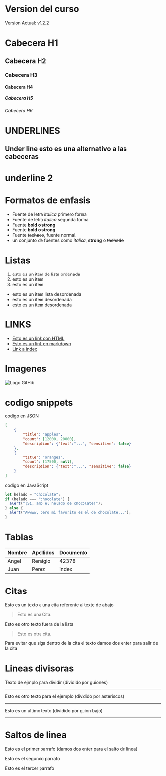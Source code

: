 # Version del curso
Version Actual: v1.2.2

# Cabecera H1
## Cabecera H2
### Cabecera H3
#### Cabecera H4
##### Cabecera H5
###### Cabecera H6

# UNDERLINES

Under line esto es una alternativo a las cabeceras 
-

underline 2
=

# Formatos de enfasis


- Fuente de letra *italica* primero forma
- Fuente de letra _italica_ segunda forma
- Fuente **bold o strong**
- Fuente __bold o strong__
- Fuente ~~tachado~~, fuente normal.
- un conjunto de fuentes como *italica*, **strong** o ~~tachado~~

# Listas

1. esto es un item de lista ordenada 
2. esto es un item
3. esto es un item
- esto es un item lista desordenada 
- esto es un item desordenada 
- esto es un item desordenada 

# LINKS

- <a href="http://www.google.com">Esto es un link con HTML</a>
- [Esto es un link en markdown](http://www.google.com)
- [Link a index](index.html)

# Imagenes

![Logo GitHib](https://icones.pro/wp-content/uploads/2021/06/icone-github-orange.png)


# codigo snippets
codigo en JSON
```JSON
[
    {
        "title": "apples",
        "count": [12000, 20000],
        "description": {"text":"...", "sensitive": false} 
    },
    {
        "title": "oranges",
        "count": [17500, null],
        "description": {"text":"...", "sensitive": false}  
    }
]
```
codigo en JavaScript
```Javascript
let helado = "chocolate";
if (helado === "chocolate") {
  alert("¡Sí, amo el helado de chocolate!");
} else {
  alert("Awwww, pero mi favorito es el de chocolate...");
}
```


# Tablas
| Nombre | Apellidos | Documento |
| ------ | --------- | --------- |
| Angel  | Remigio   | 42378     |
| Juan   | Perez     | index     |


# Citas
Esto es un texto a una cita referente al texte de abajo

> Esto es una Cita.

Esto es otro texto fuera de la lista

> Esto es otra cita.

Para evitar que siga dentro de la cita el texto damos dos enter para salir de la cita


# Lineas divisoras

Texto de ejmplo para dividir (dividido por guiones)

---
Esto es otro texto para el ejemplo (dividido por asteriscos)

***
Esto es un ultimo texto (dividido por guion bajo)

___


# Saltos de linea

Esto es el primer parrafo (damos dos enter para el salto de linea)

Esto es el segundo parrafo

Esto es el tercer parrafo











